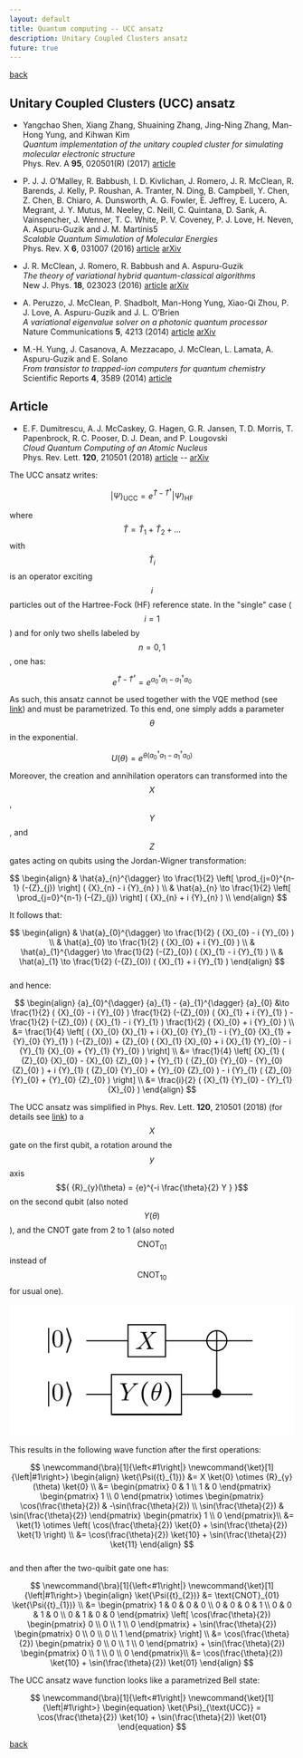 ```yaml
---
layout: default
title: Quantum computing -- UCC ansatz
description: Unitary Coupled Clusters ansatz
future: true
---
```


[back](./)

## Unitary Coupled Clusters (UCC) ansatz

- Yangchao Shen, Xiang Zhang, Shuaining Zhang, Jing-Ning Zhang, Man-Hong Yung, and Kihwan Kim  
  _Quantum implementation of the unitary coupled cluster for simulating molecular electronic structure_  
  Phys. Rev. A **95**, 020501(R) (2017) [article](https://doi.org/10.1103/PhysRevA.95.020501)

- P. J. J. O’Malley, R. Babbush, I. D. Kivlichan, J. Romero, J. R. McClean, R. Barends, J. Kelly, P. Roushan, A. Tranter, N. Ding, B. Campbell, Y. Chen, Z. Chen, B. Chiaro, A. Dunsworth, A. G. Fowler, E. Jeffrey, E. Lucero, A. Megrant, J. Y. Mutus, M. Neeley, C. Neill, C. Quintana, D. Sank, A. Vainsencher, J. Wenner, T. C. White, P. V. Coveney, P. J. Love, H. Neven, A. Aspuru-Guzik and J. M. Martinis5  
  _Scalable Quantum Simulation of Molecular Energies_  
  Phys. Rev. X **6**, 031007 (2016) [article](https://doi.org/10.1103/PhysRevX.6.031007) [arXiv](https://arxiv.org/abs/1512.06860) 

- J. R. McClean, J. Romero, R. Babbush and A. Aspuru-Guzik  
  _The theory of variational hybrid quantum-classical algorithms_  
  New J. Phys. **18**, 023023 (2016) [article](https://doi.org/10.1088/1367-2630/18/2/023023) [arXiv](https://arxiv.org/abs/1509.04279)

- A. Peruzzo, J. McClean, P. Shadbolt, Man-Hong Yung, Xiao-Qi Zhou, P. J. Love, A. Aspuru-Guzik and J. L. O’Brien  
  _A variational eigenvalue solver on a photonic quantum processor_  
  Nature Communications **5**, 4213 (2014) [article](https://www.nature.com/articles/ncomms5213) [arXiv](https://arxiv.org/abs/1304.3061)

- M.-H. Yung, J. Casanova, A. Mezzacapo, J. McClean, L. Lamata, A. Aspuru-Guzik and E. Solano  
  _From transistor to trapped-ion computers for quantum chemistry_  
  Scientific Reports **4**, 3589 (2014) [article](https://doi.org/10.1038/srep03589)


## Article 

- E. F. Dumitrescu, A. J. McCaskey, G. Hagen, G. R. Jansen, T. D. Morris, T. Papenbrock, R. C. Pooser, D. J. Dean, and P. Lougovski  
  _Cloud Quantum Computing of an Atomic Nucleus_  
  Phys. Rev. Lett. **120**, 210501 (2018) [article](https://doi.org/10.1103/PhysRevLett.120.210501) -- [arXiv](https://arxiv.org/abs/1801.03897)


The UCC ansatz writes:  

$$
\newcommand{\bra}[1]{\left<#1\right|}
\newcommand{\ket}[1]{\left|#1\right>}
\begin{equation}
  \ket{\Psi}_{\text{UCC}} = {e}^{\hat{T} - \hat{T}^{\dagger}} \ket{\Psi}_{\text{HF}}
\end{equation}
$$  

where $${ \hat{T} = \hat{T}_{1} + \hat{T}_{2} + ... }$$ with $${ \hat{T}_{i} }$$ is an operator exciting $${ i }$$ particles out of the Hartree-Fock (HF) reference state. In the "single" case ($${ i = 1 }$$) and for only two shells labeled by $${ n = 0,1 }$$, one has:  

$$
\begin{equation}
  {e}^{\hat{T} - \hat{T}^{\dagger}} = {e}^{ {a}_{0}^{\dagger} {a}_{1} - {a}_{1}^{\dagger} {a}_{0} }
\end{equation}
$$  

As such, this ansatz cannot be used together with the VQE method (see [link](./page_qc.html)) and must be parametrized. To this end, one simply adds a parameter $${ \theta }$$ in the exponential. 

$$
\begin{equation}
  U(\theta) = {e}^{ \theta ( {a}_{0}^{\dagger} {a}_{1} - {a}_{1}^{\dagger} {a}_{0} ) }
\end{equation}
$$  

Moreover, the creation and annihilation operators can transformed into the $${ X }$$, $${ Y }$$, and $${ Z }$$ gates acting on qubits using the Jordan-Wigner transformation:

$$
\begin{align}
  & \hat{a}_{n}^{\dagger} \to \frac{1}{2} \left[ \prod_{j=0}^{n-1} (-{Z}_{j}) \right] ( {X}_{n} - i {Y}_{n} ) \\
  & \hat{a}_{n} \to \frac{1}{2} \left[ \prod_{j=0}^{n-1} (-{Z}_{j}) \right] ( {X}_{n} + i {Y}_{n} ) \\
\end{align}
$$  

It follows that:  

$$
\begin{align}
  & \hat{a}_{0}^{\dagger} \to \frac{1}{2} ( {X}_{0} - i {Y}_{0} ) \\
  & \hat{a}_{0} \to \frac{1}{2} ( {X}_{0} + i {Y}_{0} ) \\
  & \hat{a}_{1}^{\dagger} \to \frac{1}{2} (-{Z}_{0}) ( {X}_{1} - i {Y}_{1} ) \\
  & \hat{a}_{1} \to \frac{1}{2} (-{Z}_{0}) ( {X}_{1} + i {Y}_{1} )
\end{align}
$$  
and hence:  

$$
\begin{align}
  {a}_{0}^{\dagger} {a}_{1} - {a}_{1}^{\dagger} {a}_{0} &\to \frac{1}{2} ( {X}_{0} - i {Y}_{0} ) \frac{1}{2} (-{Z}_{0}) ( {X}_{1} + i {Y}_{1} ) - \frac{1}{2} (-{Z}_{0}) ( {X}_{1} - i {Y}_{1} ) \frac{1}{2} ( {X}_{0} + i {Y}_{0} ) \\
  &= \frac{1}{4} \left[ ( {X}_{0} {X}_{1} + i {X}_{0} {Y}_{1} - i {Y}_{0} {X}_{1} + {Y}_{0} {Y}_{1} ) (-{Z}_{0}) + {Z}_{0} ( {X}_{1} {X}_{0} + i {X}_{1} {Y}_{0} - i {Y}_{1} {X}_{0} + {Y}_{1} {Y}_{0} ) \right] \\
  &= \frac{1}{4} \left[ {X}_{1} ( {Z}_{0} {X}_{0} - {X}_{0} {Z}_{0} ) + {Y}_{1} ( {Z}_{0} {Y}_{0} - {Y}_{0} {Z}_{0} ) + i {Y}_{1} ( {Z}_{0} {Y}_{0} + {Y}_{0} {Z}_{0} ) - i {Y}_{1} ( {Z}_{0} {Y}_{0} + {Y}_{0} {Z}_{0} ) \right] \\
  &= \frac{i}{2} ( {X}_{1} {Y}_{0} - {Y}_{1} {X}_{0} )
\end{align}
$$  

The UCC ansatz was simplified in Phys. Rev. Lett. **120**, 210501 (2018) (for details see [link](./page_pn.html)) to a $${ X }$$ gate on the first qubit, a rotation around the $${ y }$$ axis $${ {R}_{y}(\theta) = {e}^{-i \frac{\theta}{2} Y } }$$ on the second qubit (also noted $${ Y(\theta) }$$), and the CNOT gate from 2 to 1 (also noted $${ \text{CNOT}_{01} }$$ instead of $${ \text{CNOT}_{10} }$$ for usual one). 

![](assets/fig_qc_circuit_UCC.png)

This results in the following wave function after the first operations:

$$
\newcommand{\bra}[1]{\left<#1\right|}
\newcommand{\ket}[1]{\left|#1\right>}
\begin{align}
	\ket{\Psi({t}_{1})} &= X \ket{0} \otimes {R}_{y}(\theta) \ket{0} \\
	&= 
	\begin{pmatrix}
		0 & 1 \\
		1 & 0
	\end{pmatrix}
	\begin{pmatrix}
		1 \\
		0
	\end{pmatrix}
	\otimes
  \begin{pmatrix}
		\cos(\frac{\theta}{2}) & -\sin(\frac{\theta}{2}) \\
		\sin(\frac{\theta}{2}) & \sin(\frac{\theta}{2})
	\end{pmatrix}
	\begin{pmatrix}
		1 \\
		0
	\end{pmatrix}\\
  &= \ket{1} \otimes \left( \cos(\frac{\theta}{2}) \ket{0} + \sin(\frac{\theta}{2}) \ket{1} \right) \\
  &= \cos(\frac{\theta}{2}) \ket{10} + \sin(\frac{\theta}{2}) \ket{11}
\end{align}
$$  
and then after the two-quibit gate one has:  

$$
\newcommand{\bra}[1]{\left<#1\right|}
\newcommand{\ket}[1]{\left|#1\right>}
\begin{align}
	\ket{\Psi({t}_{2})} &= \text{CNOT}_{01} \ket{\Psi({t}_{1})} \\
	&= 
  \begin{pmatrix}
		1 & 0 & 0 & 0 \\
		0 & 0 & 0 & 1 \\
    0 & 0 & 1 & 0 \\
    0 & 1 & 0 & 0 
	\end{pmatrix}
	\left[
	\cos(\frac{\theta}{2})
	\begin{pmatrix}
		0 \\
		0 \\
		1 \\
		0 
	\end{pmatrix}
	+ \sin(\frac{\theta}{2})
	\begin{pmatrix}
		0 \\
		0 \\
		0 \\
		1 
	\end{pmatrix}
	\right] \\
	&= \cos(\frac{\theta}{2})
	\begin{pmatrix}
		0 \\
		0 \\
		1 \\
		0 
	\end{pmatrix}
	+ \sin(\frac{\theta}{2})
	\begin{pmatrix}
		0 \\
		1 \\
		0 \\
		0 
	\end{pmatrix}\\
  &= \cos(\frac{\theta}{2}) \ket{10} + \sin(\frac{\theta}{2}) \ket{01}
\end{align}
$$  

The UCC ansatz wave function looks like a parametrized Bell state:

$$
\newcommand{\bra}[1]{\left<#1\right|}
\newcommand{\ket}[1]{\left|#1\right>}
\begin{equation}
	\ket{\Psi}_{\text{UCC}} = \cos(\frac{\theta}{2}) \ket{10} + \sin(\frac{\theta}{2}) \ket{01}
\end{equation}
$$  





[back](./)
